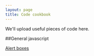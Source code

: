 ```yaml
---
layout: page
title: Code cookbook
---
```


We'll upload useful pieces of code here.

##General javascript

<A href="general-javascript/alert.html">Alert boxes</A>

